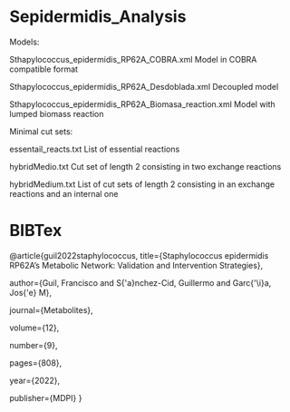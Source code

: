 # Sepidermidis_Analysis

Models:

Sthapylococcus_epidermidis_RP62A_COBRA.xml                  Model in COBRA compatible format

Sthapylococcus_epidermidis_RP62A_Desdoblada.xml             Decoupled model

Sthapylococcus_epidermidis_RP62A_Biomasa_reaction.xml       Model with lumped biomass reaction

Minimal cut sets:


essentail_reacts.txt                                        List of essential reactions

hybridMedio.txt                                             Cut set of length 2 consisting in two exchange reactions

hybridMedium.txt                                            List of cut sets of length 2 consisting in an exchange reactions and an internal one

# BIBTex

@article{guil2022staphylococcus,
  title={Staphylococcus epidermidis RP62A’s Metabolic Network: Validation and Intervention Strategies},
  
  author={Guil, Francisco and S{\'a}nchez-Cid, Guillermo and Garc{\'\i}a, Jos{\'e} M},
  
  journal={Metabolites},
  
  volume={12},
  
  number={9},
  
  pages={808},
  
  year={2022},
  
  publisher={MDPI}
}

